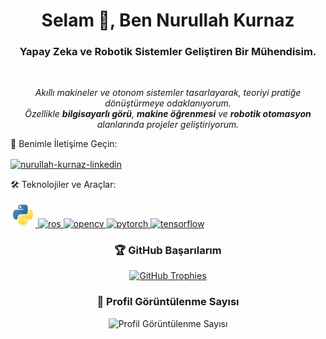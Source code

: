 <div align="center">
<h1>Selam 👋, Ben Nurullah Kurnaz</h1>
<h3>Yapay Zeka ve Robotik Sistemler Geliştiren Bir Mühendisim.</h3>
<br>
<p>
<i>Akıllı makineler ve otonom sistemler tasarlayarak, teoriyi pratiğe dönüştürmeye odaklanıyorum.<br> Özellikle <b>bilgisayarlı görü</b>, <b>makine öğrenmesi</b> ve <b>robotik otomasyon</b> alanlarında projeler geliştiriyorum.</i>
</p>
</div>

🔗 Benimle İletişime Geçin:
<p>
<a href="https://www.linkedin.com/in/nurullah-kurnaz-49393924a/" target="_blank"><img align="center" src="https://raw.githubusercontent.com/rahuldkjain/github-profile-readme-generator/master/src/images/icons/Social/linked-in-alt.svg" alt="nurullah-kurnaz-linkedin" height="30" width="40" /></a>
</p>

🛠️ Teknolojiler ve Araçlar:
<p>
<a href="https://www.python.org" target="_blank" rel="noreferrer">
<img src="https://raw.githubusercontent.com/devicons/devicon/master/icons/python/python-original.svg" alt="python" width="40" height="40"/>
</a>
<a href="https://www.ros.org/" target="_blank" rel="noreferrer">
<img src="https://www.google.com/search?q=https://www.vectorlogo.zone/logos/ros/ros-icon.svg" alt="ros" width="40" height="40"/>
</a>
<a href="https://opencv.org/" target="_blank" rel="noreferrer">
<img src="https://www.vectorlogo.zone/logos/opencv/opencv-icon.svg" alt="opencv" width="40" height="40"/>
</a>
<a href="https://pytorch.org/" target="_blank" rel="noreferrer">
<img src="https://www.vectorlogo.zone/logos/pytorch/pytorch-icon.svg" alt="pytorch" width="40" height="40"/>
</a>
<a href="https://www.tensorflow.org" target="_blank" rel="noreferrer">
<img src="https://www.vectorlogo.zone/logos/tensorflow/tensorflow-icon.svg" alt="tensorflow" width="40" height="40"/>
</a>
</p>

<div align="center">
<h3>🏆 GitHub Başarılarım</h3>
<a href="https://github.com/ryo-ma/github-profile-trophy">
<img src="[![trophy](https://github-profile-trophy.vercel.app/?username=Nurullah649)](https://github.com/ryo-ma/github-profile-trophy)" alt="GitHub Trophies" />
</a>
</div>

<div align="center">
<h3>👀 Profil Görüntülenme Sayısı</h3>
<img src="https://www.google.com/search?q=https://komarev.com/ghpvc/%3Fusername%3DNurullah649%26label%3DProfil%2520G%C3%B6r%C3%BCnt%C3%BClenme%26color%3Dblueviolet%26style%3Dflat-square" alt="Profil Görüntülenme Sayısı" />
</div>
